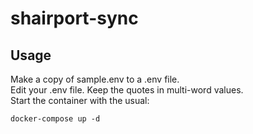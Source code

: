 # shairport-sync

## Usage

Make a copy of sample.env to a .env file.  
Edit your .env file. Keep the quotes in multi-word values.  
Start the container with the usual:

```text
docker-compose up -d
```
